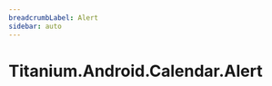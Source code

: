 ```yaml
---
breadcrumbLabel: Alert
sidebar: auto
---
```


# Titanium.Android.Calendar.Alert

<ProxySummary/>

<ApiDocs/>
